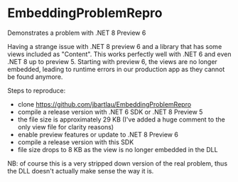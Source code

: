 # EmbeddingProblemRepro
Demonstrates a problem with .NET 8 Preview 6

Having a strange issue with .NET 8 preview 6 and a library that has some views included as "Content". This works perfectly well with .NET 6 and even .NET 8 up to preview 5. Starting with preview 6, the views are no longer embedded, leading to runtime errors in our production app as they cannot be found anymore.

Steps to reproduce:

* clone https://github.com/jbartlau/EmbeddingProblemRepro
* compile a release version with .NET 6 SDK or .NET 8 Preview 5
* the file size is approximately 29 KB (I've added a huge comment to the only view file for clarity reasons)
* enable preview features or update to .NET 8 Preview 6
* compile a release version with this SDK
* file size drops to 8 KB as the view is no longer embedded in the DLL

NB: of course this is a very stripped down version of the real problem, thus the DLL doesn't actually make sense the way it is.

